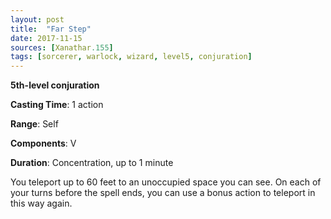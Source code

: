 ```yaml
---
layout: post
title:  "Far Step"
date: 2017-11-15
sources: [Xanathar.155]
tags: [sorcerer, warlock, wizard, level5, conjuration]
---
```


**5th-level conjuration**

**Casting Time**: 1 action

**Range**: Self

**Components**: V

**Duration**: Concentration, up to 1 minute

You teleport up to 60 feet to an unoccupied space you can see. On each of your turns before the spell ends, you can use a bonus action to teleport in this way again.
